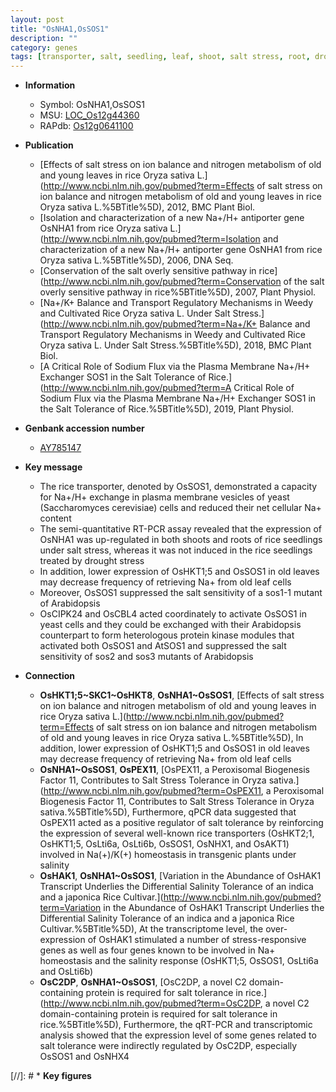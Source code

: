 ```yaml
---
layout: post
title: "OsNHA1,OsSOS1"
description: ""
category: genes
tags: [transporter, salt, seedling, leaf, shoot, salt stress, root, drought]
---
```


* **Information**  
    + Symbol: OsNHA1,OsSOS1  
    + MSU: [LOC_Os12g44360](http://rice.plantbiology.msu.edu/cgi-bin/ORF_infopage.cgi?orf=LOC_Os12g44360)  
    + RAPdb: [Os12g0641100](http://rapdb.dna.affrc.go.jp/viewer/gbrowse_details/irgsp1?name=Os12g0641100)  

* **Publication**  
    + [Effects of salt stress on ion balance and nitrogen metabolism of old and young leaves in rice Oryza sativa L.](http://www.ncbi.nlm.nih.gov/pubmed?term=Effects of salt stress on ion balance and nitrogen metabolism of old and young leaves in rice Oryza sativa L.%5BTitle%5D), 2012, BMC Plant Biol.
    + [Isolation and characterization of a new Na+/H+ antiporter gene OsNHA1 from rice Oryza sativa L.](http://www.ncbi.nlm.nih.gov/pubmed?term=Isolation and characterization of a new Na+/H+ antiporter gene OsNHA1 from rice Oryza sativa L.%5BTitle%5D), 2006, DNA Seq.
    + [Conservation of the salt overly sensitive pathway in rice](http://www.ncbi.nlm.nih.gov/pubmed?term=Conservation of the salt overly sensitive pathway in rice%5BTitle%5D), 2007, Plant Physiol.
    + [Na+/K+ Balance and Transport Regulatory Mechanisms in Weedy and Cultivated Rice Oryza sativa L. Under Salt Stress.](http://www.ncbi.nlm.nih.gov/pubmed?term=Na+/K+ Balance and Transport Regulatory Mechanisms in Weedy and Cultivated Rice Oryza sativa L. Under Salt Stress.%5BTitle%5D), 2018, BMC Plant Biol.
    + [A Critical Role of Sodium Flux via the Plasma Membrane Na+/H+ Exchanger SOS1 in the Salt Tolerance of Rice.](http://www.ncbi.nlm.nih.gov/pubmed?term=A Critical Role of Sodium Flux via the Plasma Membrane Na+/H+ Exchanger SOS1 in the Salt Tolerance of Rice.%5BTitle%5D), 2019, Plant Physiol.

* **Genbank accession number**  
    + [AY785147](http://www.ncbi.nlm.nih.gov/nuccore/AY785147)

* **Key message**  
    + The rice transporter, denoted by OsSOS1, demonstrated a capacity for Na+/H+ exchange in plasma membrane vesicles of yeast (Saccharomyces cerevisiae) cells and reduced their net cellular Na+ content
    + The semi-quantitative RT-PCR assay revealed that the expression of OsNHA1 was up-regulated in both shoots and roots of rice seedlings under salt stress, whereas it was not induced in the rice seedlings treated by drought stress
    + In addition, lower expression of OsHKT1;5 and OsSOS1 in old leaves may decrease frequency of retrieving Na+ from old leaf cells
    + Moreover, OsSOS1 suppressed the salt sensitivity of a sos1-1 mutant of Arabidopsis
    + OsCIPK24 and OsCBL4 acted coordinately to activate OsSOS1 in yeast cells and they could be exchanged with their Arabidopsis counterpart to form heterologous protein kinase modules that activated both OsSOS1 and AtSOS1 and suppressed the salt sensitivity of sos2 and sos3 mutants of Arabidopsis

* **Connection**  
    + __OsHKT1;5~SKC1~OsHKT8__, __OsNHA1~OsSOS1__, [Effects of salt stress on ion balance and nitrogen metabolism of old and young leaves in rice Oryza sativa L.](http://www.ncbi.nlm.nih.gov/pubmed?term=Effects of salt stress on ion balance and nitrogen metabolism of old and young leaves in rice Oryza sativa L.%5BTitle%5D), In addition, lower expression of OsHKT1;5 and OsSOS1 in old leaves may decrease frequency of retrieving Na+ from old leaf cells
    + __OsNHA1~OsSOS1__, __OsPEX11__, [OsPEX11, a Peroxisomal Biogenesis Factor 11, Contributes to Salt Stress Tolerance in Oryza sativa.](http://www.ncbi.nlm.nih.gov/pubmed?term=OsPEX11, a Peroxisomal Biogenesis Factor 11, Contributes to Salt Stress Tolerance in Oryza sativa.%5BTitle%5D), Furthermore, qPCR data suggested that OsPEX11 acted as a positive regulator of salt tolerance by reinforcing the expression of several well-known rice transporters (OsHKT2;1, OsHKT1;5, OsLti6a, OsLti6b, OsSOS1, OsNHX1, and OsAKT1) involved in Na(+)/K(+) homeostasis in transgenic plants under salinity
    + __OsHAK1__, __OsNHA1~OsSOS1__, [Variation in the Abundance of OsHAK1 Transcript Underlies the Differential Salinity Tolerance of an indica and a japonica Rice Cultivar.](http://www.ncbi.nlm.nih.gov/pubmed?term=Variation in the Abundance of OsHAK1 Transcript Underlies the Differential Salinity Tolerance of an indica and a japonica Rice Cultivar.%5BTitle%5D),  At the transcriptome level, the over-expression of OsHAK1 stimulated a number of stress-responsive genes as well as four genes known to be involved in Na+ homeostasis and the salinity response (OsHKT1;5, OsSOS1, OsLti6a and OsLti6b)
    + __OsC2DP__, __OsNHA1~OsSOS1__, [OsC2DP, a novel C2 domain-containing protein is required for salt tolerance in rice.](http://www.ncbi.nlm.nih.gov/pubmed?term=OsC2DP, a novel C2 domain-containing protein is required for salt tolerance in rice.%5BTitle%5D),  Furthermore, the qRT-PCR and transcriptomic analysis showed that the expression level of some genes related to salt tolerance were indirectly regulated by OsC2DP, especially OsSOS1 and OsNHX4

[//]: # * **Key figures**  


